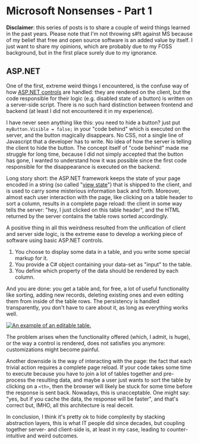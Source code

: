 # Microsoft Nonsenses - Part 1

**Disclaimer**: this series of posts is to share a couple of weird things learned in the past years. Please note that I'm not throwing s#!t against MS because of my belief that free and open source software is an added value by itself. I just want to share my opinions, which are probably due to my FOSS background, but in the first place surely due to my ignorance.

## ASP&#x0002e;NET

One of the first, extreme weird things I encountered, is the confuse way of how [ASP.NET controls](https://msdn.microsoft.com/en-us/library/bb386451.aspx) are handled: they are rendered on the client, but the code responsible for their logic (e.g. disabled state of a button) is written on a server-side script. There is no such hard distinction between frontend and backend (at least I did not encountered it in my experience).

I have never seen anything like this: you need to hide a button? just put `myButton.Visible = false;` in your "code behind" which is executed on the server, and the button magically disappears. No CSS, not a single line of Javascript that a developer has to write. No idea of how the server is telling the client to hide the button. The concept itself of "code behind" made me struggle for long time, because I did not simply accepted that the button has gone, I wanted to understand how it was possible since the first code responsible for the disappearance is executed on the backend.

Long story short: the ASP&#x0002e;NET framework keeps the state of your page encoded in a string (so called "[view state](https://msdn.microsoft.com/en-us/library/ms972976.aspx)") that is shipped to the client, and is used to carry some misterious information back and forth. Moreover, almost each user interaction with the page, like clicking on a table header to sort a column, results in a complete page reload: the client in some way tells the server: "hey, I just clicked on this table header", and the HTML returned by the server contains the table rows sorted accordingly.

A positive thing in all this weirdness resulted from the unification of client and server side logic, is the extreme ease to develop a working piece of software using basic ASP&#x0002e;NET controls.

1. You choose to display some data in a table, and you write some special markup for it.
2. You provide a C# object containing your data-set as "input" to the table.
3. You define which property of the data should be rendered by each column.

And you are done: you get a table and, for free, a lot of useful functionality like sorting, adding new records, deleting existing ones and even editing them from inside of the table rows. The persistency is handled transparently, you don't have to care about it, as long as everything works well.

[![An example of an editable table.](http://www.aspneto.com/webblogscontent/uploads/images/gridview-inline-add-insert-edit-update-delete-data-example-in-asp-net.png)](http://www.aspneto.com/webblogscontent/uploads/images/gridview-inline-add-insert-edit-update-delete-data-example-in-asp-net.png)

The problem arises when the functionality offered (which, I admit, is huge), or the way a control is rendered, does not satisfies you anymore: customizations might become painful.

Another downside is the way of interacting with the page: the fact that each trivial action requires a complete page reload. If your code takes some time to execute because you have to join a lot of tables together and pre-process the resulting data, and maybe a user just wants to sort the table by clicking on a `<th>`, then the browser will likely be stuck for some time before the response is sent back. Nowadays, this is unacceptable. One might say: "yes, but if you cache the data, the response will be faster", and that's correct but, IMHO, all this architecture is real deceit.

In conclusion, I think it's pretty ok to hide complexity by stacking abstraction layers, this is what IT people did since decades, but coupling together server- and client-side is, at least in my case, leading to counter-intuitive and weird outcomes.